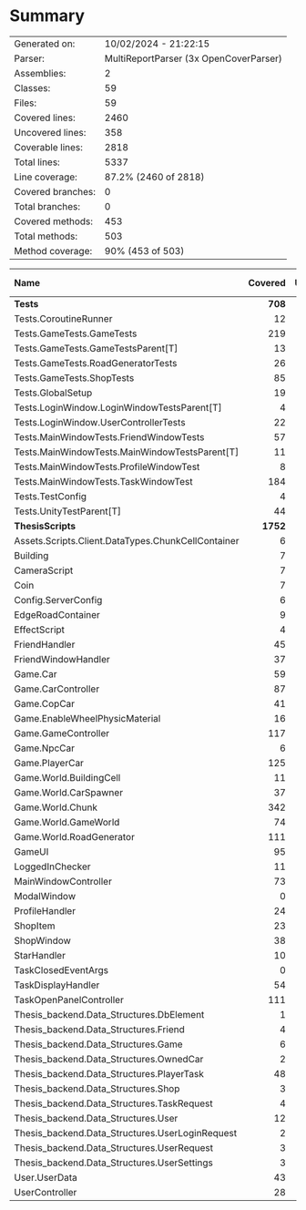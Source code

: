 ﻿# Summary
|||
|:---|:---|
| Generated on: | 10/02/2024 - 21:22:15 |
| Parser: | MultiReportParser (3x OpenCoverParser) |
| Assemblies: | 2 |
| Classes: | 59 |
| Files: | 59 |
| Covered lines: | 2460 |
| Uncovered lines: | 358 |
| Coverable lines: | 2818 |
| Total lines: | 5337 |
| Line coverage: | 87.2% (2460 of 2818) |
| Covered branches: | 0 |
| Total branches: | 0 |
| Covered methods: | 453 |
| Total methods: | 503 |
| Method coverage: | 90% (453 of 503) |

|**Name**|**Covered**|**Uncovered**|**Coverable**|**Total**|**Line coverage**|**Covered**|**Total**|**Branch coverage**|**Covered**|**Total**|**Method coverage**|
|:---|---:|---:|---:|---:|---:|---:|---:|---:|---:|---:|---:|
|**Tests**|**708**|**24**|**732**|**1368**|**96.7%**|**0**|**0**|****|**56**|**56**|**100%**|
|Tests.CoroutineRunner|12|0|12|31|100%|0|0||2|2|100%|
|Tests.GameTests.GameTests|219|0|219|350|100%|0|0||16|16|100%|
|Tests.GameTests.GameTestsParent[T]|13|9|22|45|59%|0|0||1|1|100%|
|Tests.GameTests.RoadGeneratorTests|26|0|26|54|100%|0|0||3|3|100%|
|Tests.GameTests.ShopTests|85|3|88|155|96.5%|0|0||6|6|100%|
|Tests.GlobalSetup|19|0|19|53|100%|0|0||4|4|100%|
|Tests.LoginWindow.LoginWindowTestsParent[T]|4|0|4|24|100%|0|0||1|1|100%|
|Tests.LoginWindow.UserControllerTests|22|0|22|47|100%|0|0||3|3|100%|
|Tests.MainWindowTests.FriendWindowTests|57|0|57|114|100%|0|0||4|4|100%|
|Tests.MainWindowTests.MainWindowTestsParent[T]|11|9|20|39|55%|0|0||1|1|100%|
|Tests.MainWindowTests.ProfileWindowTest|8|0|8|28|100%|0|0||1|1|100%|
|Tests.MainWindowTests.TaskWindowTest|184|0|184|289|100%|0|0||10|10|100%|
|Tests.TestConfig|4|0|4|47|100%|0|0||1|1|100%|
|Tests.UnityTestParent[T]|44|3|47|92|93.6%|0|0||3|3|100%|
|**ThesisScripts**|**1752**|**334**|**2086**|**3969**|**83.9%**|**0**|**0**|****|**397**|**447**|**88.8%**|
|Assets.Scripts.Client.DataTypes.ChunkCellContainer|6|0|6|15|100%|0|0||5|5|100%|
|Building|7|2|9|33|77.7%|0|0||5|7|71.4%|
|CameraScript|7|0|7|24|100%|0|0||2|2|100%|
|Coin|7|0|7|16|100%|0|0||2|2|100%|
|Config.ServerConfig|6|0|6|89|100%|0|0||6|6|100%|
|EdgeRoadContainer|9|0|9|15|100%|0|0||7|7|100%|
|EffectScript|4|0|4|20|100%|0|0||2|2|100%|
|FriendHandler|45|0|45|84|100%|0|0||8|8|100%|
|FriendWindowHandler|37|13|50|89|74%|0|0||7|8|87.5%|
|Game.Car|59|22|81|137|72.8%|0|0||12|12|100%|
|Game.CarController|87|32|119|238|73.1%|0|0||14|18|77.7%|
|Game.CopCar|41|7|48|80|85.4%|0|0||1|1|100%|
|Game.EnableWheelPhysicMaterial|16|0|16|37|100%|0|0||2|2|100%|
|Game.GameController|117|7|124|199|94.3%|0|0||26|26|100%|
|Game.NpcCar|6|0|6|19|100%|0|0||1|1|100%|
|Game.PlayerCar|125|30|155|225|80.6%|0|0||18|18|100%|
|Game.World.BuildingCell|11|0|11|30|100%|0|0||7|7|100%|
|Game.World.CarSpawner|37|6|43|79|86%|0|0||4|5|80%|
|Game.World.Chunk|342|32|374|601|91.4%|0|0||30|32|93.7%|
|Game.World.GameWorld|74|16|90|154|82.2%|0|0||8|8|100%|
|Game.World.RoadGenerator|111|23|134|234|82.8%|0|0||8|9|88.8%|
|GameUI|95|7|102|198|93.1%|0|0||24|26|92.3%|
|LoggedInChecker|11|11|22|54|50%|0|0||3|5|60%|
|MainWindowController|73|9|82|144|89%|0|0||13|16|81.2%|
|ModalWindow|0|19|19|43|0%|0|0||0|4|0%|
|ProfileHandler|24|3|27|74|88.8%|0|0||5|6|83.3%|
|ShopItem|23|0|23|62|100%|0|0||8|8|100%|
|ShopWindow|38|10|48|96|79.1%|0|0||6|8|75%|
|StarHandler|10|0|10|28|100%|0|0||1|1|100%|
|TaskClosedEventArgs|0|4|4|14|0%|0|0||0|1|0%|
|TaskDisplayHandler|54|10|64|123|84.3%|0|0||11|12|91.6%|
|TaskOpenPanelController|111|6|117|214|94.8%|0|0||13|13|100%|
|Thesis_backend.Data_Structures.DbElement|1|1|2|11|50%|0|0||2|3|66.6%|
|Thesis_backend.Data_Structures.Friend|4|1|5|18|80%|0|0||9|10|90%|
|Thesis_backend.Data_Structures.Game|6|2|8|18|75%|0|0||12|15|80%|
|Thesis_backend.Data_Structures.OwnedCar|2|3|5|21|40%|0|0||4|9|44.4%|
|Thesis_backend.Data_Structures.PlayerTask|48|12|60|84|80%|0|0||21|23|91.3%|
|Thesis_backend.Data_Structures.Shop|3|1|4|14|75%|0|0||6|7|85.7%|
|Thesis_backend.Data_Structures.TaskRequest|4|0|4|16|100%|0|0||8|8|100%|
|Thesis_backend.Data_Structures.User|12|1|13|25|92.3%|0|0||25|26|96.1%|
|Thesis_backend.Data_Structures.UserLoginRequest|2|0|2|14|100%|0|0||4|4|100%|
|Thesis_backend.Data_Structures.UserRequest|3|0|3|15|100%|0|0||6|6|100%|
|Thesis_backend.Data_Structures.UserSettings|3|1|4|15|75%|0|0||6|8|75%|
|User.UserData|43|0|43|68|100%|0|0||30|30|100%|
|UserController|28|43|71|182|39.4%|0|0||5|12|41.6%|
